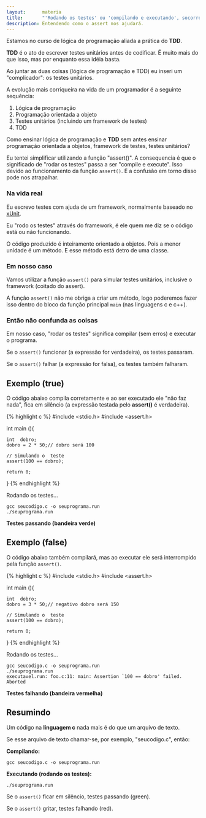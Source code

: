 ```yaml
---
layout:      materia
title:       "'Rodando os testes' ou 'compilando e executando', socorro ?"
description: Entendendo como o assert nos ajudará.
---
```


Estamos no curso de lógica de programação aliada a prática do __TDD__.

__TDD__ é o ato de escrever testes unitários antes de codificar. É muito mais do que isso, mas por enquanto essa idéia basta.

Ao juntar as duas coisas (lógica de programação e TDD) eu inseri um "complicador": os testes unitários.

A evolução mais corriqueira na vida de um programador é a seguinte sequência:

1. Lógica de programação
2. Programação orientada a objeto
3. Testes unitários (incluindo um framework de testes)
4. TDD

Como ensinar lógica de programação e __TDD__ sem antes ensinar programação orientada a objetos, framework de testes,
testes unitários?

Eu tentei simplificar utilizando a função "assert()". A consequencia é que o significado de "rodar os testes" passa a ser
"compile e execute". Isso devido ao funcionamento da função `assert()`. E a confusão em torno disso pode nos atrapalhar.



### Na vida real

Eu escrevo testes com ajuda de um framework, normalmente baseado no [xUnit](http://en.wikipedia.org/wiki/XUnit "link-externo").

Eu "rodo os testes" através do framework, é ele quem me diz se o código está ou não funcionando.

O código produzido é inteiramente orientado a objetos. Pois a menor unidade é um método. E esse método está detro de
uma classe.


### Em nosso caso

Vamos utilizar a função `assert()` para simular testes unitários, inclusive o framework (coitado do assert).

A função `assert()` não me obriga a criar um método, logo poderemos fazer isso dentro do bloco da função principal `main` 
(nas linguagens c e c++).



### Então não confunda as coisas

Em nosso caso, "rodar os testes" significa compilar (sem erros) e executar o programa.

Se o `assert()` funcionar (a expressão for verdadeira), os testes passaram.

Se o `assert()` falhar (a expressão for falsa), os testes também falharam.


Exemplo (true)
---

O código abaixo compila corretamente e ao ser executado ele "não faz nada", fica em silêncio (a expressão testada pelo
 __assert()__ é verdadeira).

{% highlight c %}
#include <stdio.h>
#include <assert.h>

int main (){

    int  dobro;
    dobro = 2 * 50;// dobro será 100

    // Simulando o  teste
    assert(100 == dobro);

    return 0;
}
{% endhighlight %}

Rodando os testes...

    gcc seucodigo.c -o seuprograma.run
    ./seuprograma.run


__Testes passando (bandeira verde)__



Exemplo (false)
---

O código abaixo também compilará, mas ao executar ele será interrompido pela função `assert()`.


{% highlight c %}
#include <stdio.h>
#include <assert.h>

int main (){

    int  dobro;
    dobro = 3 * 50;// negativo dobro será 150

    // Simulando o  teste
    assert(100 == dobro);

    return 0;
}
{% endhighlight %}

Rodando os testes...

    gcc seucodigo.c -o seuprograma.run
    ./seuprograma.run
    executavel.run: foo.c:11: main: Assertion `100 == dobro' failed.
    Aborted

__Testes falhando (bandeira vermelha)__




Resumindo
---

Um código na __linguagem c__ nada mais é do que um arquivo de texto.

Se esse arquivo de texto chamar-se, por exemplo, "seucodigo.c", então:


__Compilando:__

    gcc seucodigo.c -o seuprograma.run

__Executando (rodando os testes):__

    ./seuprograma.run

Se o `assert()` ficar em silêncio, testes passando (green).

Se o `assert()` gritar, testes falhando (red).